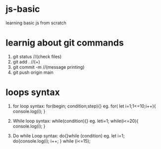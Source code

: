 # js-basic

learning basic js from scratch

# learnig about git commands

1. git status //(check files)
2. git add . //(+)
3. git commit -m //(message printing)
4. git push origin main

# loops syntax

1. for loop
   syntax: for(begin; condition;step){}
   eg. for( let i=1;1<=10;i++){
   console.log(i); }

2. While loop
   syntax: while(condition){}
   eg.
   leti=1;
   while(i<=20){
   console.log(i); }

3. Do while Loop
   syntax: do{}while (condition)
   eg. let i=1;
   do{console.log(i);
   i++;
   } while (i<=15);
